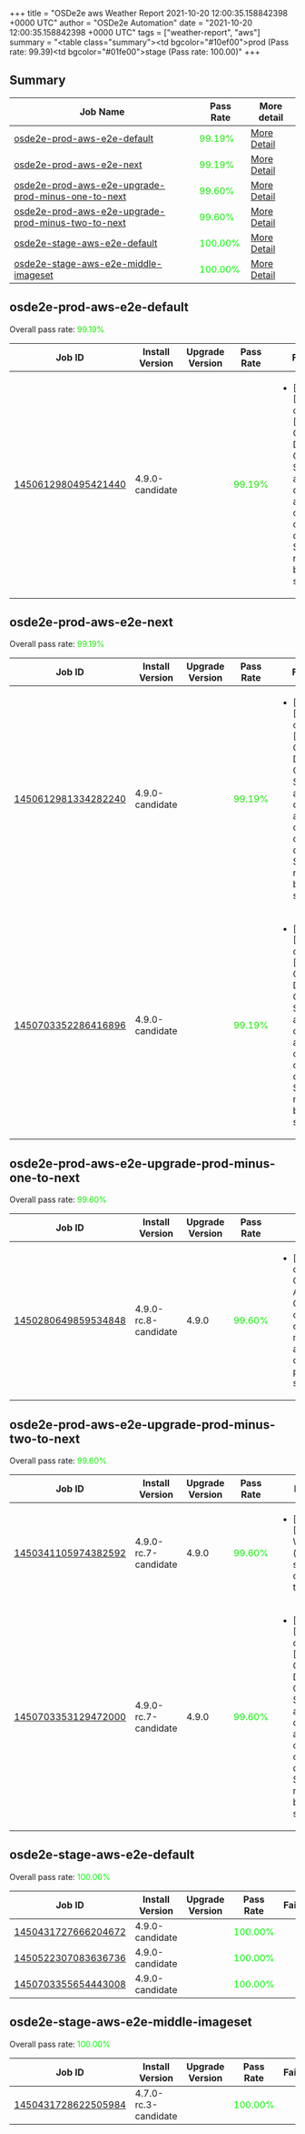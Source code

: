 +++
title = "OSDe2e aws Weather Report 2021-10-20 12:00:35.158842398 +0000 UTC"
author = "OSDe2e Automation"
date = "2021-10-20 12:00:35.158842398 +0000 UTC"
tags = ["weather-report", "aws"]
summary = "<table class=\"summary\"><tr><td bgcolor=\"#10ef00\"></td><td>prod (Pass rate: 99.39)</td></tr><tr><td bgcolor=\"#01fe00\"></td><td>stage (Pass rate: 100.00)</td></tr></table>"
+++
## Summary

| Job Name | Pass Rate | More detail |
|----------|-----------|-------------|
|[osde2e-prod-aws-e2e-default](https://prow.ci.openshift.org/?job=osde2e-prod-aws-e2e-default)| <span style="color:#15ea00;">99.19%</span>|[More Detail](#osde2e-prod-aws-e2e-default)|
|[osde2e-prod-aws-e2e-next](https://prow.ci.openshift.org/?job=osde2e-prod-aws-e2e-next)| <span style="color:#15ea00;">99.19%</span>|[More Detail](#osde2e-prod-aws-e2e-next)|
|[osde2e-prod-aws-e2e-upgrade-prod-minus-one-to-next](https://prow.ci.openshift.org/?job=osde2e-prod-aws-e2e-upgrade-prod-minus-one-to-next)| <span style="color:#0bf400;">99.60%</span>|[More Detail](#osde2e-prod-aws-e2e-upgrade-prod-minus-one-to-next)|
|[osde2e-prod-aws-e2e-upgrade-prod-minus-two-to-next](https://prow.ci.openshift.org/?job=osde2e-prod-aws-e2e-upgrade-prod-minus-two-to-next)| <span style="color:#0bf400;">99.60%</span>|[More Detail](#osde2e-prod-aws-e2e-upgrade-prod-minus-two-to-next)|
|[osde2e-stage-aws-e2e-default](https://prow.ci.openshift.org/?job=osde2e-stage-aws-e2e-default)| <span style="color:#01fe00;">100.00%</span>|[More Detail](#osde2e-stage-aws-e2e-default)|
|[osde2e-stage-aws-e2e-middle-imageset](https://prow.ci.openshift.org/?job=osde2e-stage-aws-e2e-middle-imageset)| <span style="color:#01fe00;">100.00%</span>|[More Detail](#osde2e-stage-aws-e2e-middle-imageset)|



## osde2e-prod-aws-e2e-default

Overall pass rate: <span style="color:#15ea00;">99.19%</span>

| Job ID | Install Version | Upgrade Version | Pass Rate | Failures |
|--------|-----------------|-----------------|-----------|----------|
[1450612980495421440](https://prow.ci.openshift.org/view/gs/origin-ci-test/logs/osde2e-prod-aws-e2e-default/1450612980495421440) | 4.9.0-candidate |  | <span style="color:#15ea00;">99.19%</span>|<ul><li>[install] [Suite: operators] [OSD] Custom Domains Operator Should allow dedicated-admins to create custom domains Should be resolvable by external services</li></ul>



## osde2e-prod-aws-e2e-next

Overall pass rate: <span style="color:#15ea00;">99.19%</span>

| Job ID | Install Version | Upgrade Version | Pass Rate | Failures |
|--------|-----------------|-----------------|-----------|----------|
[1450612981334282240](https://prow.ci.openshift.org/view/gs/origin-ci-test/logs/osde2e-prod-aws-e2e-next/1450612981334282240) | 4.9.0-candidate |  | <span style="color:#15ea00;">99.19%</span>|<ul><li>[install] [Suite: operators] [OSD] Custom Domains Operator Should allow dedicated-admins to create custom domains Should be resolvable by external services</li></ul>
[1450703352286416896](https://prow.ci.openshift.org/view/gs/origin-ci-test/logs/osde2e-prod-aws-e2e-next/1450703352286416896) | 4.9.0-candidate |  | <span style="color:#15ea00;">99.19%</span>|<ul><li>[install] [Suite: operators] [OSD] Custom Domains Operator Should allow dedicated-admins to create custom domains Should be resolvable by external services</li></ul>



## osde2e-prod-aws-e2e-upgrade-prod-minus-one-to-next

Overall pass rate: <span style="color:#0bf400;">99.60%</span>

| Job ID | Install Version | Upgrade Version | Pass Rate | Failures |
|--------|-----------------|-----------------|-----------|----------|
[1450280649859534848](https://prow.ci.openshift.org/view/gs/origin-ci-test/logs/osde2e-prod-aws-e2e-upgrade-prod-minus-one-to-next/1450280649859534848) | 4.9.0-rc.8-candidate | 4.9.0 | <span style="color:#0bf400;">99.60%</span>|<ul><li>[upgrade] [Suite: operators] [OSD] Configure AlertManager Operator clusterServiceVersion openshift-monitoring/configure-alertmanager-operator should be present and in succeeded state</li></ul>



## osde2e-prod-aws-e2e-upgrade-prod-minus-two-to-next

Overall pass rate: <span style="color:#0bf400;">99.60%</span>

| Job ID | Install Version | Upgrade Version | Pass Rate | Failures |
|--------|-----------------|-----------------|-----------|----------|
[1450341105974382592](https://prow.ci.openshift.org/view/gs/origin-ci-test/logs/osde2e-prod-aws-e2e-upgrade-prod-minus-two-to-next/1450341105974382592) | 4.9.0-rc.7-candidate | 4.9.0 | <span style="color:#0bf400;">99.60%</span>|<ul><li>[upgrade] [Suite: e2e] Workload (guestbook) should get created in the cluster</li></ul>
[1450703353129472000](https://prow.ci.openshift.org/view/gs/origin-ci-test/logs/osde2e-prod-aws-e2e-upgrade-prod-minus-two-to-next/1450703353129472000) | 4.9.0-rc.7-candidate | 4.9.0 | <span style="color:#0bf400;">99.60%</span>|<ul><li>[upgrade] [Suite: operators] [OSD] Custom Domains Operator Should allow dedicated-admins to create custom domains Should be resolvable by external services</li></ul>



## osde2e-stage-aws-e2e-default

Overall pass rate: <span style="color:#01fe00;">100.00%</span>

| Job ID | Install Version | Upgrade Version | Pass Rate | Failures |
|--------|-----------------|-----------------|-----------|----------|
[1450431727666204672](https://prow.ci.openshift.org/view/gs/origin-ci-test/logs/osde2e-stage-aws-e2e-default/1450431727666204672) | 4.9.0-candidate |  | <span style="color:#01fe00;">100.00%</span>|
[1450522307083636736](https://prow.ci.openshift.org/view/gs/origin-ci-test/logs/osde2e-stage-aws-e2e-default/1450522307083636736) | 4.9.0-candidate |  | <span style="color:#01fe00;">100.00%</span>|
[1450703355654443008](https://prow.ci.openshift.org/view/gs/origin-ci-test/logs/osde2e-stage-aws-e2e-default/1450703355654443008) | 4.9.0-candidate |  | <span style="color:#01fe00;">100.00%</span>|



## osde2e-stage-aws-e2e-middle-imageset

Overall pass rate: <span style="color:#01fe00;">100.00%</span>

| Job ID | Install Version | Upgrade Version | Pass Rate | Failures |
|--------|-----------------|-----------------|-----------|----------|
[1450431728622505984](https://prow.ci.openshift.org/view/gs/origin-ci-test/logs/osde2e-stage-aws-e2e-middle-imageset/1450431728622505984) | 4.7.0-rc.3-candidate |  | <span style="color:#01fe00;">100.00%</span>|




